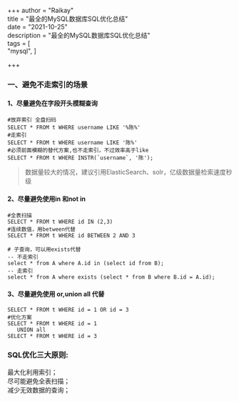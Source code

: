 +++
author = "Raikay"  
title = "最全的MySQL数据库SQL优化总结"  
date = "2021-10-25"  
description = "最全的MySQL数据库SQL优化总结"  
tags = [  
    "mysql", 
]  

+++



### 一、避免不走索引的场景
#### 1、尽量避免在字段开头模糊查询  
```
#放弃索引 全盘扫码
SELECT * FROM t WHERE username LIKE '%陈%'
#走索引
SELECT * FROM t WHERE username LIKE '陈%'
#必须前面模糊的替代方案,也不走索引，不过效率高于like
SELECT * FROM t WHERE INSTR(`username`, '陈');
```
> 数据量较大的情况，建议引用ElasticSearch、solr，亿级数据量检索速度秒级  
#### 2、尽量避免使用in 和not in
```
#全表扫描
SELECT * FROM t WHERE id IN (2,3)
#连续数值，用between代替
SELECT * FROM t WHERE id BETWEEN 2 AND 3

# 子查询，可以用exists代替
-- 不走索引
select * from A where A.id in (select id from B);
-- 走索引
select * from A where exists (select * from B where B.id = A.id);
```
#### 3、尽量避免使用 or,union all 代替
```
SELECT * FROM t WHERE id = 1 OR id = 3
#优化方案
SELECT * FROM t WHERE id = 1
   UNION all
SELECT * FROM t WHERE id = 3
```

### SQL优化三大原则:

最大化利用索引；  
尽可能避免全表扫描；  
减少无效数据的查询；  